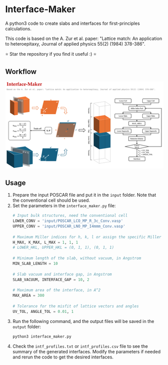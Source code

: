# Interface-Maker
A python3 code to create slabs and interfaces for first-principles calculations. 

This code is based on the A. Zur et al. paper: "Lattice match: An application to heteroepitaxy, Journal of applied physics 55(2) (1984) 378-386".


⭐️ Star the repository if you find it useful :) ⭐️

## Workflow
![Workflow](res/image_new.png)

## Usage
1. Prepare the input POSCAR file and put it in the `input` folder. Note that the conventional cell should be used.
2. Set the parameters in the `interface_maker.py` file:
    ```python
    # Input bulk structures, need the conventional cell
    LOWER_CONV = 'input/POSCAR_LCO_MP_R_3c_Conv.vasp'
    UPPER_CONV = 'input/POSCAR_LNO_MP_I4mmm_Conv.vasp'

    # Maximum Miller indices for h, k, l or assign the specific Miller indices for lower and upper slabs
    H_MAX, K_MAX, L_MAX = 1, 1, 1
    # LOWER_HKL, UPPER_HKL = (0, 1, 1), (0, 1, 1)

    # Minimum length of the slab, without vacuum, in Angstrom
    MIN_SLAB_LENGTH = 10

    # Slab vacuum and interface gap, in Angstrom
    SLAB_VACUUM, INTERFACE_GAP = 10, 2

    # Maximum area of the interface, in A^2
    MAX_AREA = 300

    # Tolerance for the misfit of lattice vectors and angles
    UV_TOL, ANGLE_TOL = 0.01, 1
    ```
3. Run the following command, and the output files will be saved in the `output` folder:
    ```bash
    python3 interface_maker.py
    ```
4. Check the `intf_profiles.txt` or `intf_profiles.csv` file to see the summary of the generated interfaces. Modify the parameters if needed and rerun the code to get the desired interfaces.